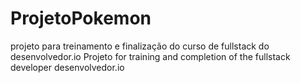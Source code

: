 # ProjetoPokemon
projeto para treinamento e finalização do curso de fullstack do desenvolvedor.io
Projeto for training and completion of the fullstack developer desenvolvedor.io

